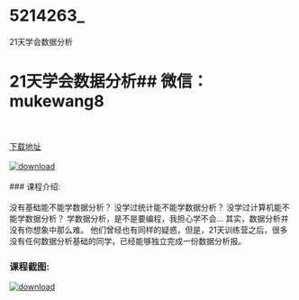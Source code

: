 # 5214263_
21天学会数据分析
# 21天学会数据分析## 微信：mukewang8
<br/></br>[下载地址](http://www.36tz.cn/article/5214263 "下载地址")
<br/></br>[![download](http://36tz.cn/muke_img/2020_07_1-23-300x196.png "下载地址")](http://www.36tz.cn/article/5214263 "下载地址")
<br/></br>### 课程介绍:<br/></br>没有基础能不能学数据分析？
没学过统计能不能学数据分析？
没学过计算机能不能学数据分析？
学数据分析，是不是要编程，我担心学不会...
其实，数据分析并没有你想象中那么难。
他们曾经也有同样的疑惑，但是，21天训练营之后，很多没有任何数据分析基础的同学，已经能够独立完成一份数据分析报。

### 课程截图:
[![download](http://36tz.cn/muke_img/2020_07_2-27.png "下载地址")](http://www.36tz.cn/article/5214263 "下载地址")

